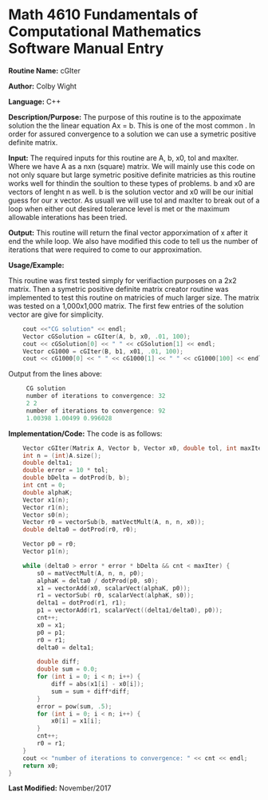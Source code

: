 
# Math 4610 Fundamentals of Computational Mathematics Software Manual Entry

**Routine Name:**  cGIter

**Author:** Colby Wight

**Language:** C++

**Description/Purpose:**  The purpose of this routine is to the appoximate solution the the linear equation Ax = b. This is one of the most common . In order for assured convergence to a solution we can use a symetric positive definite matrix.

**Input:** The required inputs for this routine are A, b, x0, tol and maxIter. Where we have A as a nxn (square) matrix. We will mainly use this code on not only square but large symetric positive definite matricies as this routine works well for thindin the soultion to these types of problems. b and x0 are vectors of lenght n as well. b is the solution vector and x0 will be our initial guess for our x vector. As usuall we will use tol and maxIter to break out of a loop when either out desired tolerance level is met or the maximum allowable interations has been tried.

**Output:** This routine will return the final vector apporximation of x after it end the while loop. We also have modified this code to tell us the number of iterations that were required to come to our approximation.

**Usage/Example:**

This routine was first tested simply for verifiaction purposes on a 2x2 matrix. Then a symetric positive definite matrix creator routine was implemented to test this routine on matricies of much larger size. The matrix was tested on a 1,000x1,000 matrix. The first few entries of the solution vector are give for simplicity.

```C++
    cout <<"CG solution" << endl;
    Vector cGSolution = cGIter(A, b, x0, .01, 100);
    cout << cGSolution[0] << " " << cGSolution[1] << endl;
    Vector cG1000 = cGIter(B, b1, x01, .01, 100);
    cout << cG1000[0] << " " << cG1000[1] << " " << cG1000[100] << endl << endl;
```

Output from the lines above:

```C++
     CG solution
     number of iterations to convergence: 32
     2 2
     number of iterations to convergence: 92
     1.00398 1.00499 0.996028
```

**Implementation/Code:** The code is as follows:
```C++
    Vector cGIter(Matrix A, Vector b, Vector x0, double tol, int maxIter) {
    int n = (int)A.size();
    double delta1;
    double error = 10 * tol;
    double bDelta = dotProd(b, b);
    int cnt = 0;
    double alphaK;
    Vector x1(n);
    Vector r1(n);
    Vector s0(n);
    Vector r0 = vectorSub(b, matVectMult(A, n, n, x0));
    double delta0 = dotProd(r0, r0);

    Vector p0 = r0;
    Vector p1(n);

    while (delta0 > error * error * bDelta && cnt < maxIter) {
        s0 = matVectMult(A, n, n, p0);
        alphaK = delta0 / dotProd(p0, s0);
        x1 = vectorAdd(x0, scalarVect(alphaK, p0));
        r1 = vectorSub( r0, scalarVect(alphaK, s0));
        delta1 = dotProd(r1, r1);
        p1 = vectorAdd(r1, scalarVect((delta1/delta0), p0));
        cnt++;
        x0 = x1;
        p0 = p1;
        r0 = r1;
        delta0 = delta1;

        double diff;
        double sum = 0.0;
        for (int i = 0; i < n; i++) {
            diff = abs(x1[i] - x0[i]);
            sum = sum + diff*diff;
        }
        error = pow(sum, .5);
        for (int i = 0; i < n; i++) {
            x0[i] = x1[i];
        }
        cnt++;
        r0 = r1;
    }
    cout << "number of iterations to convergence: " << cnt << endl;
    return x0;
}

```
**Last Modified:** November/2017
